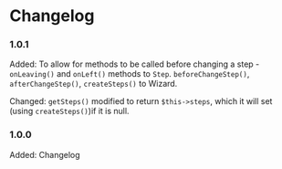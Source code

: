 # Changelog

### 1.0.1

Added:      To allow for methods to be called before changing a step - `onLeaving()` and `onLeft()` methods to `Step`.
`beforeChangeStep()`, `afterChangeStep()`, `createSteps()` to Wizard. 

Changed:    `getSteps()` modified to return `$this->steps`, which it will set (using `createSteps()`)if it is null. 

### 1.0.0

Added:      Changelog
